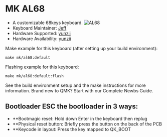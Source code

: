 # MK AL68

* A customizable 68keys keyboard.
![AL68](https://i.imgur.com/mhiYDh3.png)
* Keyboard Maintainer: [Jeff](https://github.com/yunziikeyboard)
* Hardware Supported: [yunzii](https://www.yunzii.com)
* Hardware Availability: [yunzii](https://www.yunzii.com)

Make example for this keyboard (after setting up your build environment):

    make mk/al68:default

Flashing example for this keyboard:

    make mk/al68:default:flash

See the build environment setup and the make instructions for more information. Brand new to QMK? Start with our Complete Newbs Guide.

## Bootloader ESC the bootloader in 3 ways:
* **Bootmagic reset: Hold down Enter in the keyboard then replug
* **Physical reset button: Briefly press the button on the back of the PCB
* **Keycode in layout: Press the key mapped to QK_BOOT